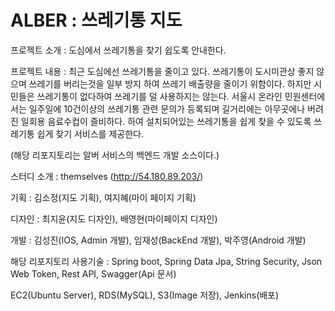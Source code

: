 # ALBER : 쓰레기통 지도

프로젝트 소개 : 도심에서 쓰레기통을 찾기 쉽도록 안내한다.

프로젝트 내용 : 최근 도심에선 쓰레기통을 줄이고 있다.
쓰레기통이 도시미관상 좋지 않으며 쓰레기를 버리는것을 일부 방지 하여 쓰레기 배출량을 줄이기 위함이다.
하지만 시민들은 쓰레기통이 없다하여 쓰레기를 덜 사용하지는 않는다.
서울시 온라인 민원센터에서는 일주일에 10건이상의 쓰레기통 관련 문의가 등록되며
길거리에는 아무곳에나 버려진 일회용 음료수컵이 즐비하다.
하여 설치되어있는 쓰레기통을 쉽게 찾을 수 있도록 쓰레기통 쉽게 찾기 서비스를 제공한다.

(해당 리포지토리는 알버 서비스의 백엔드 개발 소스이다.)



스터디 소개 : themselves (http://54.180.89.203/) 

기획 : 김소정(지도 기획), 여지혜(마이 페이지 기획)

디자인 : 최지윤(지도 디자인), 배영현(마이페이지 디자인)

개발 : 김성진(IOS, Admin 개발), 임재성(BackEnd 개발), 박주영(Android 개발)



해당 리포지토리 사용기술 : Spring boot, Spring Data Jpa, String Security, Json Web Token, Rest API, Swagger(Api 문서)

EC2(Ubuntu Server), RDS(MySQL), S3(Image 저장), Jenkins(배포)
